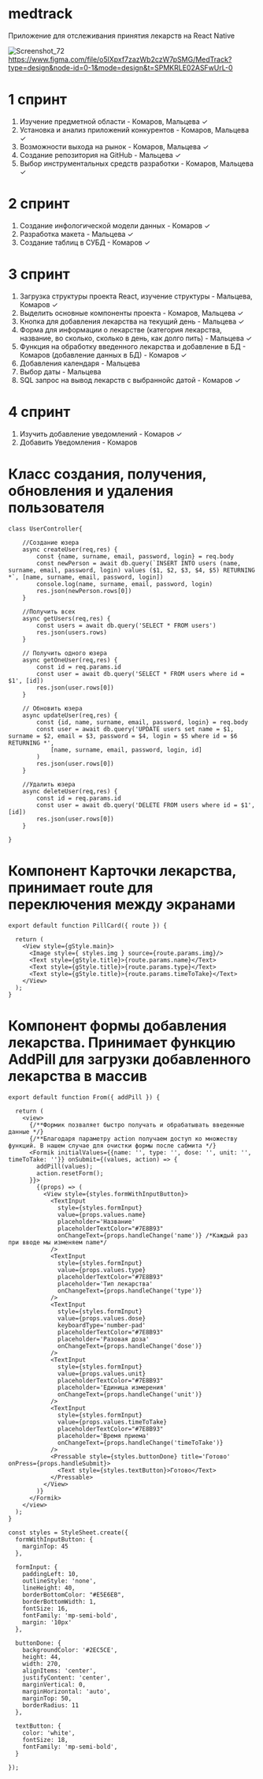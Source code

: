 # medtrack
Приложение для отслеживания принятия лекарств на React Native

![Screenshot_72](https://github.com/EmmaMaltseva/medtrack/assets/92587254/bff983d7-ebbd-45ce-aa40-e41097618e4d)
https://www.figma.com/file/o5lXpxf7zazWb2czW7pSMG/MedTrack?type=design&node-id=0-1&mode=design&t=SPMKRLE02ASFwUrL-0
# 1 спринт
1. Изучение предметной области - Комаров, Мальцева ✓
2. Установка и анализ приложений конкурентов - Комаров, Мальцева ✓
3. Возможности выхода на рынок - Комаров, Мальцева ✓
4. Создание репозитория на GitHub - Мальцева ✓
5. Выбор инструментальных средств разработки - Комаров, Мальцева ✓
# 2 спринт
1. Создание инфологической модели данных - Комаров ✓
2. Разработка макета - Мальцева ✓
3. Создание таблиц в СУБД - Комаров ✓
# 3 спринт
1. Загрузка структуры проекта React, изучение структуры - Мальцева, Комаров ✓
2. Выделить основные компоненты проекта - Комаров, Мальцева ✓
3. Кнопка для добавления лекарства на текущий день - Мальцева ✓
4. Форма для информации о лекарстве (категория лекарства, название, во сколько, сколько в день, как долго пить) - Мальцева ✓
5. Функция на обработку введенного лекарства и добавление в БД - Комаров (добавление данных  в БД) - Комаров ✓
6. Добавления календаря - Мальцева
7. Выбор даты - Мальцева
8. SQL запрос на вывод лекарств с выбраннойс датой - Комаров ✓
# 4 спринт
1. Изучить добавление уведомлений - Комаров ✓
2. Добавить Уведомления - Комаров

# Класс создания, получения, обновления и удаления пользователя
```
class UserController{

    //Создание юзера
    async createUser(req,res) {
        const {name, surname, email, password, login} = req.body
        const newPerson = await db.query(`INSERT INTO users (name, surname, email, password, login) values ($1, $2, $3, $4, $5) RETURNING *`, [name, surname, email, password, login])
        console.log(name, surname, email, password, login)
        res.json(newPerson.rows[0])
    }

    //Получить всех
    async getUsers(req,res) {
        const users = await db.query('SELECT * FROM users')
        res.json(users.rows)
    }

    // Получить одного юзера
    async getOneUser(req,res) {
        const id = req.params.id
        const user = await db.query('SELECT * FROM users where id = $1', [id])
        res.json(user.rows[0])
    }

    // Обновить юзера
    async updateUser(req,res) {
        const {id, name, surname, email, password, login} = req.body
        const user = await db.query('UPDATE users set name = $1, surname = $2, email = $3, password = $4, login = $5 where id = $6 RETURNING *',
            [name, surname, email, password, login, id]
        )
        res.json(user.rows[0])
    }

    //Удалить юзера
    async deleteUser(req,res) {
        const id = req.params.id
        const user = await db.query('DELETE FROM users where id = $1', [id])
        res.json(user.rows[0])
    }

}
```
# Компонент Карточки лекарства, принимает route для переключения между экранами
```
export default function PillCard({ route }) {

  return (
    <View style={gStyle.main}>
      <Image style={ styles.img } source={route.params.img}/>
      <Text style={gStyle.title}>{route.params.name}</Text>
      <Text style={gStyle.title}>{route.params.type}</Text>
      <Text style={gStyle.title}>{route.params.timeToTake}</Text>
    </View>
  );
}
```
# Компонент формы добавления лекарства. Принимает функцию AddPill для загрузки добавленного лекарства в массив
```
export default function From({ addPill }) {
  
  return (
    <view>
      {/**Формик позваляет быстро получать и обрабатывать введенные данные */}
      {/**Благодаря параметру action получаем доступ ко множеству функций. В нашем случае для очистки формы после сабмита */}
      <Formik initialValues={{name: '', type: '', dose: '', unit: '', timeToTake: ''}} onSubmit={(values, action) => { 
        addPill(values);
        action.resetForm();
      }}>
        {(props) => (
          <View style={styles.formWithInputButton}>
            <TextInput
              style={styles.formInput}
              value={props.values.name} 
              placeholder='Название' 
              placeholderTextColor="#7E8B93"
              onChangeText={props.handleChange('name')} /*Каждый раз при вводе мы изменяем name*/
            /> 
            <TextInput
              style={styles.formInput}
              value={props.values.type} 
              placeholderTextColor="#7E8B93"
              placeholder='Тип лекарства' 
              onChangeText={props.handleChange('type')} 
            /> 
            <TextInput
              style={styles.formInput}
              value={props.values.dose}
              keyboardType='number-pad'
              placeholderTextColor="#7E8B93" 
              placeholder='Разовая доза' 
              onChangeText={props.handleChange('dose')} 
            /> 
            <TextInput
              style={styles.formInput}
              value={props.values.unit} 
              placeholderTextColor="#7E8B93"
              placeholder='Единица измерения' 
              onChangeText={props.handleChange('unit')} 
            /> 
            <TextInput
              style={styles.formInput}
              value={props.values.timeToTake} 
              placeholderTextColor="#7E8B93"
              placeholder='Время приема' 
              onChangeText={props.handleChange('timeToTake')} 
            /> 
            <Pressable style={styles.buttonDone} title='Готово' onPress={props.handleSubmit}>
              <Text style={styles.textButton}>Готово</Text>
            </Pressable>
          </View>
        )}
      </Formik>
    </view>
  );
}

const styles = StyleSheet.create({
  formWithInputButton: {
    marginTop: 45
  },

  formInput: {
    paddingLeft: 10,
    outlineStyle: 'none',
    lineHeight: 40,
    borderBottomColor: "#E5E6EB",
    borderBottomWidth: 1,
    fontSize: 16,
    fontFamily: 'mp-semi-bold',
    margin: '10px'
  },

  buttonDone: {
    backgroundColor: '#2EC5CE',
    height: 44,
    width: 270,
    alignItems: 'center',
    justifyContent: 'center',
    marginVertical: 0,
    marginHorizontal: 'auto',
    marginTop: 50,
    borderRadius: 11
  },

  textButton: {
    color: 'white',
    fontSize: 18,
    fontFamily: 'mp-semi-bold',
  }

});
```
